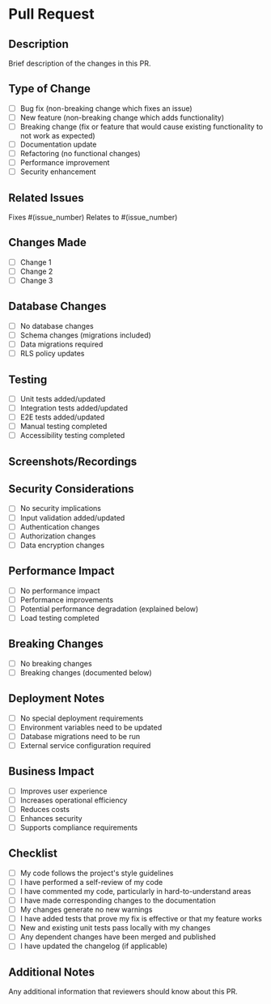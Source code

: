 # Pull Request

## Description
Brief description of the changes in this PR.

## Type of Change
- [ ] Bug fix (non-breaking change which fixes an issue)
- [ ] New feature (non-breaking change which adds functionality)
- [ ] Breaking change (fix or feature that would cause existing functionality to not work as expected)
- [ ] Documentation update
- [ ] Refactoring (no functional changes)
- [ ] Performance improvement
- [ ] Security enhancement

## Related Issues
Fixes #(issue_number)
Relates to #(issue_number)

## Changes Made
- [ ] Change 1
- [ ] Change 2
- [ ] Change 3

## Database Changes
- [ ] No database changes
- [ ] Schema changes (migrations included)
- [ ] Data migrations required
- [ ] RLS policy updates

## Testing
- [ ] Unit tests added/updated
- [ ] Integration tests added/updated
- [ ] E2E tests added/updated
- [ ] Manual testing completed
- [ ] Accessibility testing completed

## Screenshots/Recordings
<!-- If applicable, add screenshots or recordings to demonstrate the changes -->

## Security Considerations
- [ ] No security implications
- [ ] Input validation added/updated
- [ ] Authentication changes
- [ ] Authorization changes
- [ ] Data encryption changes

## Performance Impact
- [ ] No performance impact
- [ ] Performance improvements
- [ ] Potential performance degradation (explained below)
- [ ] Load testing completed

## Breaking Changes
- [ ] No breaking changes
- [ ] Breaking changes (documented below)

## Deployment Notes
- [ ] No special deployment requirements
- [ ] Environment variables need to be updated
- [ ] Database migrations need to be run
- [ ] External service configuration required

## Business Impact
- [ ] Improves user experience
- [ ] Increases operational efficiency
- [ ] Reduces costs
- [ ] Enhances security
- [ ] Supports compliance requirements

## Checklist
- [ ] My code follows the project's style guidelines
- [ ] I have performed a self-review of my code
- [ ] I have commented my code, particularly in hard-to-understand areas
- [ ] I have made corresponding changes to the documentation
- [ ] My changes generate no new warnings
- [ ] I have added tests that prove my fix is effective or that my feature works
- [ ] New and existing unit tests pass locally with my changes
- [ ] Any dependent changes have been merged and published
- [ ] I have updated the changelog (if applicable)

## Additional Notes
Any additional information that reviewers should know about this PR.